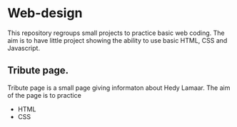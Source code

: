 # Web-design
This repository regroups small projects to practice basic web coding. The aim is to have little project showing the ability to use basic HTML, CSS  and Javascript.

## Tribute page.

Tribute page is a small page giving informaton about Hedy Lamaar. The aim of the page is to practice 

* HTML
* CSS
